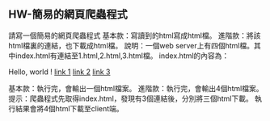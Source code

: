 HW-簡易的網頁爬蟲程式
--
請寫一個簡易的網頁爬蟲程式
基本款：寫讀到的html寫成html檔。
進階款：將該html檔裏的連結，也下載成html檔。
說明：一個web server上有四個html檔。其中index.html有連結至1.html,2.html,3.html檔。
index.html的內容為：

<html>
<body>Hello, world ! 
<a href="1.html">link 1</a> 
<a href="2.html">link 2</a> 
<a href="3.html">link 3</a> 
</body>
</html>

基本款：執行完，會輸出一個html檔案。
進階款：執行完，會輸出4個html檔案。
提示：爬蟲程式先取得index.html，發現有3個連結後，分別將三個html下載。
執行結果會將4個html下載至client端。